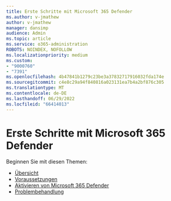 ```yaml
---
title: Erste Schritte mit Microsoft 365 Defender
ms.author: v-jmathew
author: v-jmathew
manager: dansimp
audience: Admin
ms.topic: article
ms.service: o365-administration
ROBOTS: NOINDEX, NOFOLLOW
ms.localizationpriority: medium
ms.custom:
- "9000760"
- "7391"
ms.openlocfilehash: 4b47841b1279c23be3a37832717916032fda174e
ms.sourcegitcommit: c4e8c29a94f840816a023131ea7b4a2bf876c305
ms.translationtype: MT
ms.contentlocale: de-DE
ms.lasthandoff: 06/29/2022
ms.locfileid: "66414013"
---
```

# <a name="get-started-with-microsoft-365-defender"></a>Erste Schritte mit Microsoft 365 Defender

Beginnen Sie mit diesen Themen:

- [Übersicht](https://docs.microsoft.com/microsoft-365/security/mtp/microsoft-threat-protection)
- [Voraussetzungen](https://docs.microsoft.com/microsoft-365/security/mtp/prerequisites)
- [Aktivieren von Microsoft 365 Defender](https://docs.microsoft.com/microsoft-365/security/mtp/mtp-enable)
- [Problembehandlung](https://docs.microsoft.com/microsoft-365/security/mtp/troubleshoot)
